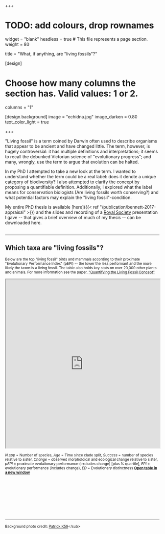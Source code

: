 +++
# TODO: add colours, drop rownames
widget = "blank"
headless = true  # This file represents a page section.
weight = 80

title = "What, if anything, are \"living fossils\"?"

[design]
  # Choose how many columns the section has. Valid values: 1 or 2.
  columns = "1"

[design.background]
  image = "echidna.jpg"
  image_darken = 0.80
  text_color_light = true

+++

"Living fossil" is a term coined by Darwin often used to describe organisms
that appear to be ancient and have changed little. The term, however, is hugely
controversial: it has multiple definitions and interpretations; it seems to
recall the debunked Victorian science of "evolutionary progress"; and many,
wrongly, use the term to argue that evolution can be halted.

In my PhD I attempted to take a new look at the term. I wanted to understand
whether the term could be a real label: does it denote a unique category of
biodiversity? I also attempted to clarify the concept by proposing a
quantifiable definition. Additionally, I explored what the label means for
conservation biologists (Are living fossils worth conserving?) and what
potential factors may explain the "living fossil"-condition.

My entire PhD thesis is available [here]({{< ref "/publication/bennett-2017-appraisal" >}})
and the slides and recording of a [Royal Society](https://royalsociety.org/)
presentation I gave -- that gives a brief overview of much of my thesis -- can be
downloaded here.
<br><br>

----

## Which taxa are "living fossils"?

<sup>Below are the top "living fossil" birds and mammals according to their
proximate "Evolutionary Performance Index" (pEPI) -- the lower the less
performant and the more likely the taxon is a living fossil. The table also
holds key stats on over 20,000 other plants and animals. For more information
see the paper,
["Quantifying the Living Fossil Concept"](https://doi.org/10.26879/750)</sup>

<iframe height="550" width="100%" style="opacity: 0.90;"" src="https://dombennett.shinyapps.io/quantifying-the-living-fossil-app/"> </iframe>

<sub> *N.spp* = Number of species, *Age* = Time since clade split,
*Success* = number of species relative to sister,
*Change* = observed morpholoical and ecological change relative to sister,
*pEPI* = proximate evolutionary performance (excludes change) [plus % quartile], *EPI* = evolutionary performance (includes change),
*ED* = Evolutionary distinctness
**[Open table in a new window](https://dombennett.shinyapps.io/quantifying-the-living-fossil-app/)**
</sub>

<br><br><br><br><br><br><br>

----

<sub>Background photo credit: [Patrick K59](https://commons.wikimedia.org/wiki/File:Short-beaked_Echidna_(Tachyglossus_aculeatus)_(16297481041).jpg)</sub>
